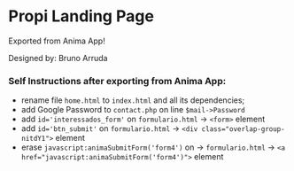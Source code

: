 # Propi Landing Page

Exported from Anima App!

Designed by: Bruno Arruda

### Self Instructions after exporting from Anima App:
- rename file `home.html` to `index.html` and all its dependencies;
- add Google Password to `contact.php` on line `$mail->Password`
- add `id='interessados_form'` on `formulario.html` -> `<form>` element
- add `id='btn_submit'` on `formulario.html` -> `<div class="overlap-group-nitdY1">` element
- erase `javascript:animaSubmitForm('form4')` on -> `formulario.html` -> `<a href="javascript:animaSubmitForm('form4')">` element
